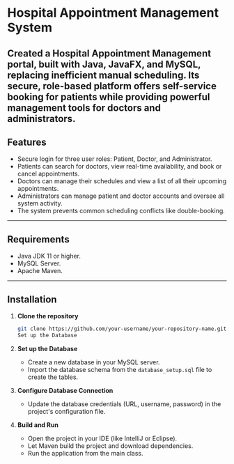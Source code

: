 # Hospital Appointment Management System
Created a Hospital Appointment Management portal, built with Java, JavaFX, and MySQL, replacing inefficient manual scheduling. Its secure, role-based platform offers self-service booking for patients while providing powerful management tools for doctors and administrators.
---

## Features

- Secure login for three user roles: Patient, Doctor, and Administrator.
- Patients can search for doctors, view real-time availability, and book or cancel appointments.
- Doctors can manage their schedules and view a list of all their upcoming appointments.
- Administrators can manage patient and doctor accounts and oversee all system activity.
- The system prevents common scheduling conflicts like double-booking.

---

## Requirements

- Java JDK 11 or higher.
- MySQL Server.
- Apache Maven.

---

## Installation

1. **Clone the repository**
   ```sh
   git clone https://github.com/your-username/your-repository-name.git
   Set up the Database
2. **Set up the Database**
   - Create a new database in your MySQL server.
   - Import the database schema from the `database_setup.sql` file to create the tables.

3. **Configure Database Connection**
   - Update the database credentials (URL, username, password) in the project's configuration file.

4. **Build and Run**
   - Open the project in your IDE (like IntelliJ or Eclipse).
   - Let Maven build the project and download dependencies.
   - Run the application from the main class.
